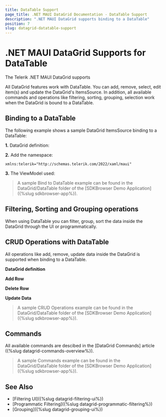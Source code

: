 ```yaml
---
title: DataTable Support
page_title: .NET MAUI DataGrid Documentation - DataTable Support
description: ".NET MAUI DataGrid supports binding to a DataTable"
position: 7
slug: datagrid-datatable-support
---
```


# .NET MAUI DataGrid Supports for DataTable

The Telerik .NET MAUI DataGrid supports 

All DataGrid features work with DataTable. You can add, remove, select, edit item(s) and update the DataGrid's ItemsSource. In addition, all available commands and operations like filtering, sorting, grouping, selection work when the DataGrid is bound to a DataTable. 

## Binding to a DataTable

The following example shows a sample DataGrid ItemsSource binding to a DataTable:

**1.** DataGrid definition:

<snippet id='datagrid-datatable-binding'/>

**2.** Add the namespace:

```XAML
xmlns:telerik="http://schemas.telerik.com/2022/xaml/maui"
```

**3.** The ViewModel used: 

<snippet id='datagrid-datatable-view-model'/>

> A sample Bind to DataTable example can be found in the DataGrid/DataTable folder of the [SDKBrowser Demo Application]({%slug sdkbrowser-app%}).

## Filtering, Sorting and Grouping operations

When using DataTable you can filter, group, sort the data inside the DataGrid through the UI or programmatically.

## CRUD Operations with DataTable

All operations like add, remove, update data inside the DataGrid is supported when binding to a DataTable.

**DataGrid definition**

<snippet id='datagrid-datatable-crud'/>

**Add Row**

<snippet id='datagrid-datatable-add-row'/>

 **Delete Row**

<snippet id='datagrid-datatable-delete-data'/>

 **Update Data**

<snippet id='datagrid-datatable-update-data'/>

> A sample CRUD Operations example can be found in the DataGrid/DataTable folder of the [SDKBrowser Demo Application]({%slug sdkbrowser-app%}).

## Commands

All available commands are descibed in the [DataGrid Commands] article ({%slug datagrid-commands-overview%}).

> A sample Commands example can be found in the DataGrid/DataTable folder of the [SDKBrowser Demo Application]({%slug sdkbrowser-app%}).

## See Also

- [Filtering UI]({%slug datagrid-filtering-ui%})
- [Programmatic Filtering]({%slug datagrid-programmatic-filtering%})
- [Grouping]({%slug datagrid-grouping-ui%})
